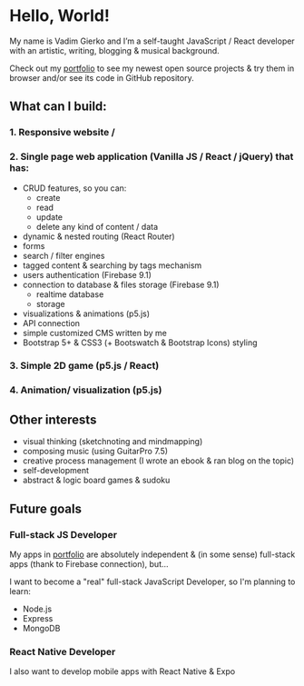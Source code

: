# Hello, World!

My name is Vadim Gierko and I’m a self-taught JavaScript / React developer with an artistic, writing, blogging & musical background.

Check out my [portfolio](https://vadimgierko.github.io/frontend-developer-portfolio/) to see my newest open source projects & try them in browser and/or see its code in GitHub repository.

## What can I build:

### 1. Responsive website /
### 2. Single page web application (Vanilla JS / React / jQuery) that has:
- CRUD features, so you can:
   - create
   - read
   - update
   - delete any kind of content / data
- dynamic & nested routing (React Router)
- forms
- search / filter engines
- tagged content & searching by tags mechanism
- users authentication (Firebase 9.1)
- connection to database & files storage (Firebase 9.1)
   - realtime database
   - storage
- visualizations & animations (p5.js)
- API connection
- simple customized CMS written by me
- Bootstrap 5+ & CSS3 (+ Bootswatch & Bootstrap Icons) styling

### 3. Simple 2D game (p5.js / React)
### 4. Animation/ visualization (p5.js)

## Other interests

- visual thinking (sketchnoting and mindmapping)
- composing music (using GuitarPro 7.5)
- creative process management (I wrote an ebook & ran blog on the topic)
- self-development
- abstract & logic board games & sudoku

## Future goals

### Full-stack JS Developer
My apps in [portfolio](https://vadimgierko.github.io/frontend-developer-portfolio/) are absolutely independent & (in some sense) full-stack apps (thank to Firebase connection), but...

I want to become a "real" full-stack JavaScript Developer, so I'm planning to learn:
- Node.js
- Express
- MongoDB

### React Native Developer
I also want to develop mobile apps with React Native & Expo
